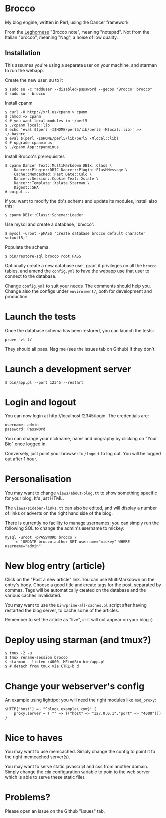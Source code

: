 # Brocco

My blog engine, written in Perl, using the Dancer framework

From the [Leghornese][1] "Bròcco nòte", meaning "notepad".
Not from the Italian "brocco", meaning "Nag", a horse of low quality.

## Installation

This assumes you're using a separate user on your machine, and
starman to run the webapp.

Create the new user, su to it

    $ sudo su -c "adduser --disabled-password --gecos 'Brocco' brocco"
    $ sudo su - brocco

Install cpanm

    $ curl -O http://xrl.us/cpanm > cpanm
    $ chmod +x cpanm
    $ # you want local modules in ~/perl5
    $ ./cpanm local::lib
    $ echo 'eval $(perl -I$HOME/perl5/lib/perl5 -Mlocal::lib)' >> ~/.bashrc
    $ eval $(perl -I$HOME/perl5/lib/perl5 -Mlocal::lib)
    $ # upgrade cpanminus
    $ ./cpanm App::cpanminus

Install Brocco's prerequisites

    $ cpanm Dancer Text::MultiMarkdown DBIx::Class \
        Dancer::Plugin::DBIC Dancer::Plugin::FlashMessage \
        Cache::Memcached::Fast Date::Calc \
        Dancer::Session::Cookie Text::Xslate \
        Dancer::Template::Xslate Starman \
        Digest::SHA
    # output...

If you want to modify the db's schema and update its modules,
install also this:

    $ cpanm DBIx::Class::Schema::Loader

Use mysql and create a database, 'brocco':

    $ mysql -uroot -pPASS 'create database brocco default character set=utf8;'

Populate the schema:

    $ bin/restore-sql brocco root PASS

Optionally create a new database user, grant it privileges on all the `brocco`
tables, and amend the `config.yml` to have the webapp use that user to connect
to the database.

Change `config.yml` to suit your needs. The comments should help you.
Change also the configs under `environment/`, both for development and
production.

# Launch the tests

Once the database schema has been restored, you can launch the tests:

    prove -vl t/

They should all pass. Nag me (see the Issues tab on Github) if they don't.

# Launch a development server

    $ bin/app.pl --port 12345 --restart

# Login and logout

You can now login at http://localhost:12345/login. The credentials are:

    username: admin
    password: Passw0rd

You can change your nickname, name and biography by clicking on "Your Bio"
once logged in.

Conversely, just point your browser to `/logout` to log out. You will be logged
out after 1 hour.

# Personalisation

You may want to change `views/about-blog.tt` to show something specific for
your blog. It's just HTML.

The `views/sidebar-links.tt` can also be edited, and will display a number of
links or adverts on the right hand side of the blog.

There is currently no facility to manage usernames; you can simply run the
following SQL to change the admin's username to mickey:

    mysql -uroot -pPASSWORD brocco \
        -e 'UPDATE brocco.author SET username="mickey" WHERE username="admin"'

# New blog entry (article)

Click on the "Post a new article" link. You can use MultiMarkdown on the entry's
body. Choose a good title and create tags for the post, separated by commas.
Tags will be automatically created on the database and the various caches
invalidated.

You may want to use the `bin/prime-all-caches.pl` script after having restarted
the blog server, to cache some of the articles.

Remember to set the article as "live", or it will not appear on your blog :)

# Deploy using starman (and tmux?)

    $ tmux -2 -u
    $ tmux rename-session brocco
    $ starman --listen :4000 -MFindBin bin/app.pl
    $ # detach from tmux via CTRL+b d

# Change your webserver's config

An example using lighttpd; you will need the right modules like `mod_proxy`:

    $HTTP["host"] =~ "^blog\.example\.com$" {
        proxy.server = ( "" => (("host" => "127.0.0.1","port" => "4000")))
    }

# Nice to haves

You may want to use memcached. Simply change the config to point it
to the right memcached server(s).

You may want to serve static javascript and css from another domain.
Simply change the `cdn` configuration variable to poin to the web
server which is able to serve these static files.

# Problems?

Please open an issue on the Github "issues" tab.

[1]: http://en.wikipedia.org/wiki/Leghorn#Dialect
